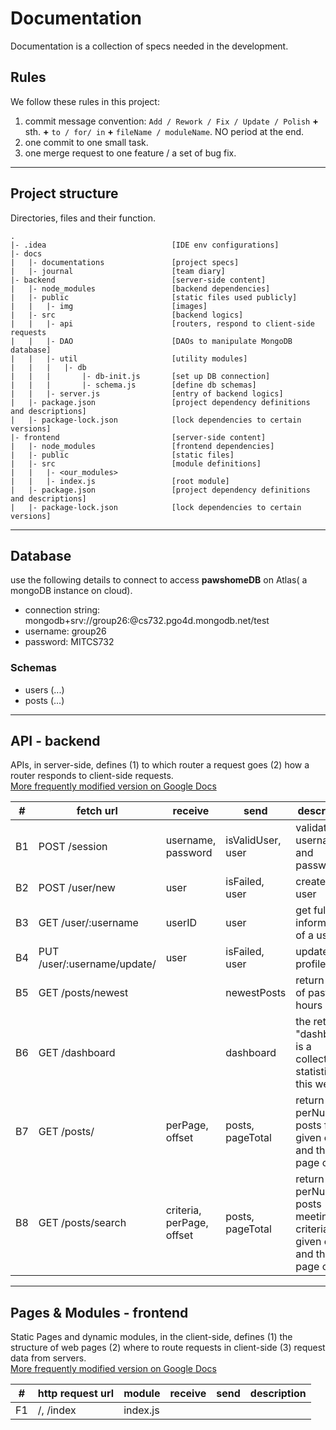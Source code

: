 # Documentation  
Documentation is a collection of specs needed in the development.

## Rules
We follow these rules in  this project:
1. commit message convention: `Add / Rework / Fix / Update / Polish` **+**  sth. **+** `to / for/ in` **+** `fileName / moduleName`. NO period at the end.
2. one commit to one small task.
3. one merge request to one feature / a set of bug fix.

***
## Project structure  
Directories, files and their function.
```
.
|- .idea                            [IDE env configurations]
|- docs                             
|   |- documentations               [project specs]
|   |- journal                      [team diary]
|- backend                          [server-side content]
|   |- node_modules                 [backend dependencies]
|   |- public                       [static files used publicly]
|   |   |- img                      [images]
|   |- src                          [backend logics]
|   |   |- api                      [routers, respond to client-side requests
|   |   |- DAO                      [DAOs to manipulate MongoDB database]
|   |   |- util                     [utility modules]
|   |   |   |- db                   
|   |   |       |- db-init.js       [set up DB connection]
|   |   |       |- schema.js        [define db schemas]
|   |   |- server.js                [entry of backend logics]
|   |- package.json                 [project dependency definitions and descriptions]
|   |- package-lock.json            [lock dependencies to certain versions]
|- frontend                         [server-side content]
|   |- node_modules                 [frontend dependencies]
|   |- public                       [static files]
|   |- src                          [module definitions]
|   |   |- <our_modules>            
|   |   |- index.js                 [root module]
|   |- package.json                 [project dependency definitions and descriptions]
|   |- package-lock.json            [lock dependencies to certain versions]

```

***
## Database  
use the following details to connect to access **pawshomeDB** on Atlas( a mongoDB instance on cloud).  
- connection string: mongodb+srv://group26:<password>@cs732.pgo4d.mongodb.net/test
- username: group26  
- password: MITCS732
### Schemas
- users (...)
- posts (...)

***
## API - backend  
APIs, in server-side, defines (1) to which router a request goes  (2) how a router responds to client-side requests.  
[More frequently modified version on Google Docs](https://docs.google.com/document/d/1NIykaM0rt8LgUMsJjzYl1RrtKgz9JzDZKKAjppfOePk/edit?usp=sharing)

\#|fetch url|receive|send|description
---|---|---|---|---
B1|POST /session|username, password|isValidUser, user| validate username and password.
B2|POST /user/new|user|isFailed, user|create new user
B3|GET /user/:username|userID|user|get full user information of a user
B4|PUT /user/:username/update/|user|isFailed, user|update user profile
B5|GET /posts/newest| |newestPosts|return a list of past 24 hours posts
B6|GET /dashboard| |dashboard|the returned "dashboard" is a collection of statistics of this website
B7|GET /posts/ |perPage, offset|posts, pageTotal|return perNum posts from given offset, and the page count
B8|GET /posts/search |criteria, perPage, offset|posts, pageTotal|return perNum of posts meeting the criteria from given offset, and the page count


***
## Pages & Modules - frontend  
Static Pages and dynamic modules, in the client-side, defines (1) the structure of web pages (2) where to route requests in client-side (3) request data from servers.   
[More frequently modified version on Google Docs](https://docs.google.com/document/d/1NIykaM0rt8LgUMsJjzYl1RrtKgz9JzDZKKAjppfOePk/edit?usp=sharing)

\#|http request url|module|receive|send|description
---|---|---|---|---|---
F1|/, /index|index.js| | |
